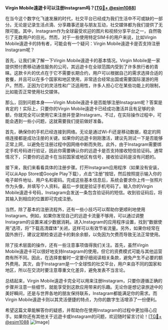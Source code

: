 **Virgin Mobile遠遊卡可以注册Instagram吗？[[TG💪+ @esim1088](https://t.me/s/esim1088)]**

在当今这个数字化飞速发展的时代，社交平台已经成为我们生活中不可或缺的一部分。无论是记录生活点滴、分享趣事还是与朋友互动，社交媒体都为我们提供了无限可能。其中，Instagram作为全球最受欢迎的图片和视频分享平台之一，自然吸引了无数用户的目光。然而，对于一些使用特定SIM卡的用户来说，比如Virgin Mobile遠遊卡的持有者，可能会有一个疑问：Virgin Mobile遠遊卡是否支持注册Instagram呢？

首先，让我们来了解一下Virgin Mobile遠遊卡的基本情况。Virgin Mobile是一家提供预付费移动通信服务的公司，其远遊卡在全球范围内受到了许多旅行者的青睐。这款卡片的优点在于它不需要长期合约，用户可以根据自己的需求选择合适的套餐，并且可以在多个国家和地区使用，非常适合经常出国或需要国际漫游的用户。然而，正因为它的灵活性和广泛适用性，许多人担心它在某些功能上的限制，比如能否正常使用社交媒体。

那么，回到问题本身——Virgin Mobile遠遊卡是否能够注册Instagram呢？答案是肯定的！实际上，只要你的Virgin Mobile遠遊卡已经成功激活并且有足够的余额，你就完全可以使用它来注册并登录Instagram。不过，在实际操作过程中，可能会遇到一些小问题，这就需要我们提前做好准备。

首先，确保你的手机已经连接到网络。无论是通过Wi-Fi还是移动数据，稳定的网络连接都是成功注册的关键。如果你的远遊卡刚刚激活，建议先测试一下是否能够正常上网，以避免在注册过程中因网络中断而失败。此外，由于Instagram需要绑定手机号码进行验证，因此你需要确认你的远遊卡是否支持接收短信验证码。通常情况下，只要你的远遊卡在当前国家或地区有信号，接收验证码是没有问题的。

接下来，我们来看看具体的注册步骤。打开Instagram应用程序（如果没有安装，可以从App Store或Google Play下载），点击“注册”按钮，然后按照提示输入你的电子邮件地址、用户名和密码。完成这些基本信息后，系统会要求你上传一张照片作为头像，并填写个人资料。最后一步就是验证手机号码了。输入你的Virgin Mobile遠遊卡号码，Instagram会发送一条包含验证码的短信。收到验证码后，将其输入到相应的位置即可完成注册。

当然，除了基本的注册流程外，还有一些小技巧可以帮助你更顺利地使用Instagram。例如，如果你发现自己的远遊卡流量不够用，可以通过调整Instagram的设置来减少数据消耗。进入Instagram的应用程序设置，找到“数据使用”选项，将“下载高清媒体”关闭，这样可以有效节省流量。另外，如果你经常在国外旅行，建议定期检查远遊卡的剩余余额，以免因为欠费而导致无法正常使用。

除了技术层面的操作，还有一些注意事项值得我们关注。首先，虽然Virgin Mobile遠遊卡可以很好地支持Instagram的使用，但它的资费模式可能与其他运营商有所不同。因此，在选择套餐时一定要仔细阅读相关条款，避免产生不必要的额外费用。其次，由于Instagram是一个全球性的社交平台，用户来自不同的国家和地区，所以在交流时要注意尊重文化差异，避免发表不当言论。

总结起来，Virgin Mobile遠遊卡完全可以用来注册Instagram，只要你遵循正确的步骤并注意一些细节，就能享受到这款应用带来的乐趣。无论你是想记录旅途中的美好瞬间，还是与世界各地的朋友保持联系，Instagram都能满足你的需求。而Virgin Mobile遠遊卡则以其灵活便捷的特点，为你的数字生活增添了一份便利。

希望这篇文章能解答你的疑惑，并帮助你在使用Instagram的过程中更加得心应手。如果你还有其他关于远遊卡或Instagram的问题，欢迎随时留言讨论！[[TG💪+ @esim1088](https://t.me/s/esim1088) ![Image](https://i.postimg.cc/4NQfJmqS/Snipaste-2025-05-13-00-14-12.png)]
